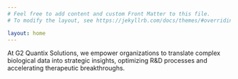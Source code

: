 ```yaml
---
# Feel free to add content and custom Front Matter to this file.
# To modify the layout, see https://jekyllrb.com/docs/themes/#overriding-theme-defaults

layout: home
---
```


At G2 Quantix Solutions, we empower organizations to translate complex biological data into strategic insights, optimizing R&D processes and accelerating therapeutic breakthroughs.

